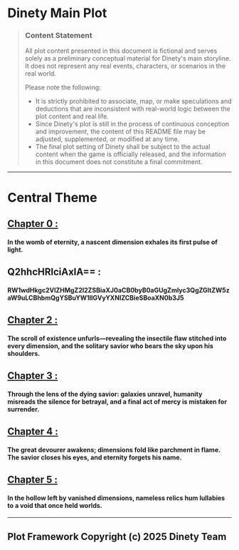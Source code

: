 # Dinety Main Plot
> ### **Content Statement**
>
> All plot content presented in this document is fictional and serves solely as a preliminary conceptual material for Dinety's main storyline. It does not represent any real events, characters, or scenarios in the real world.
>
> Please note the following:
>
> - It is strictly prohibited to associate, map, or make speculations and deductions that are inconsistent with real-world logic between the plot content and real life.
> - Since Dinety's plot is still in the process of continuous conception and improvement, the content of this README file may be adjusted, supplemented, or modified at any time.
> - The final plot setting of Dinety shall be subject to the actual content when the game is officially released, and the information in this document does not constitute a final commitment.

---

# Central Theme

## [Chapter 0 :](../Need/cpt0/cpt0%20In%20Detail.md)  
#### In the womb of eternity, a nascent dimension exhales its first pulse of light.  

## Q2hhcHRlciAxIA== :
#### RW1wdHkgc2VlZHMgZ2l2ZSBiaXJ0aCB0byB0aGUgZmlyc3QgZGltZW5zaW9uLCBhbmQgYSBuYW1lIGVyYXNlZCBieSBoaXN0b3J5  

## [Chapter 2 :](../Need/cpt2/cpt2%20In%20Detail.md)  
#### The scroll of existence unfurls—revealing the insectile flaw stitched into every dimension, and the solitary savior who bears the sky upon his shoulders.  

## [Chapter 3 :](../Need/cpt3/cpt3%20In%20Detail.md)  
#### Through the lens of the dying savior: galaxies unravel, humanity misreads the silence for betrayal, and a final act of mercy is mistaken for surrender.  

## [Chapter 4 :](../Need/cpt4/cpt4%20In%20Detail.md)  
#### The great devourer awakens; dimensions fold like parchment in flame. The savior closes his eyes, and eternity forgets his name.  

## [Chapter 5 :](../Need/cpt5/cpt5%20In%20Detail.md)  
#### In the hollow left by vanished dimensions, nameless relics hum lullabies to a void that once held worlds.
---

## Plot Framework Copyright (c) 2025 Dinety Team